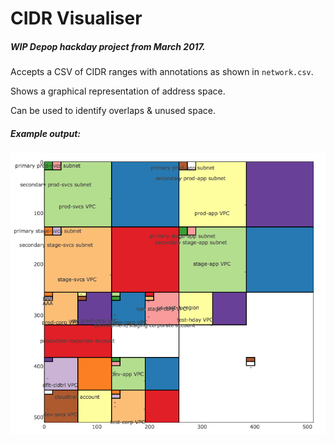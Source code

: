 # CIDR Visualiser

##### WIP Depop hackday project from March 2017.

Accepts a CSV of CIDR ranges with annotations as shown in `network.csv`.

Shows a graphical representation of address space.

Can be used to identify overlaps & unused space.

##### Example output:

![CIDR squaremap](output.png)
